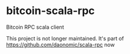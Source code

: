 # bitcoin-scala-rpc
Bitcoin RPC scala client

This project is not longer maintained. It's part of https://github.com/daonomic/scala-rpc now
